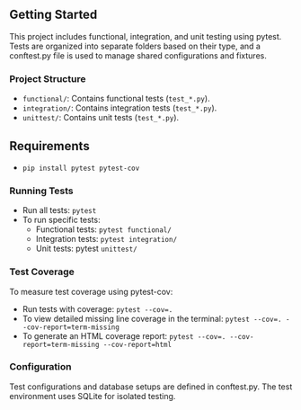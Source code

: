 ## Getting Started

This project includes functional, integration, and unit testing using pytest. Tests are organized into separate folders based on their type, and a conftest.py file is used to manage shared configurations and fixtures.

### Project Structure
- `functional/`: Contains functional tests (`test_*.py`).
- `integration/`: Contains integration tests (`test_*.py`).
- `unittest/`: Contains unit tests (`test_*.py`).

## Requirements
- `pip install pytest pytest-cov`


### Running Tests
- Run all tests: `pytest`
- To run specific tests:
  - Functional tests: `pytest functional/`
  - Integration tests: `pytest integration/`
  - Unit tests: pytest `unittest/`

### Test Coverage
To measure test coverage using pytest-cov:
- Run tests with coverage: `pytest --cov=.`
- To view detailed missing line coverage in the terminal: `pytest --cov=. --cov-report=term-missing`
- To generate an HTML coverage report: `pytest --cov=. --cov-report=term-missing --cov-report=html`



### Configuration
Test configurations and database setups are defined in conftest.py. The test environment uses SQLite for isolated testing.